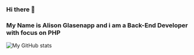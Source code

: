 ### Hi there 👋
### My Name is Alison Glasenapp and i am a Back-End Developer with focus on PHP

![My GitHub stats](https://github-readme-stats.vercel.app/api?username=Glasena&show_icons=true&hide=prs,issues&theme=transparent)

<!--
**Glasena/Glasena** is a ✨ _special_ ✨ repository because its `README.md` (this file) appears on your GitHub profile.

Here are some ideas to get you started:

- 🔭 I’m currently working on ...
- 🌱 I’m currently learning ...
- 👯 I’m looking to collaborate on ...
- 🤔 I’m looking for help with ...
- 💬 Ask me about ...
- 📫 How to reach me: ...
- 😄 Pronouns: ...
- ⚡ Fun fact: ...
-->

